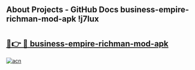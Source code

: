 ## About Projects - GitHub Docs business-empire-richman-mod-apk !j7lux

# <h2><a href="https://andorid.site?title=business-empire-richman-mod-apk&ref=14PRO">🔗👉 🔴 business-empire-richman-mod-apk</a></h2>

[![acn](https://github.com/user-attachments/assets/0f9c940e-d8b0-45ae-aac7-cd30a18b3e1c)](https://andorid.site?title=business-empire-richman-mod-apk&ref=14PRO)

